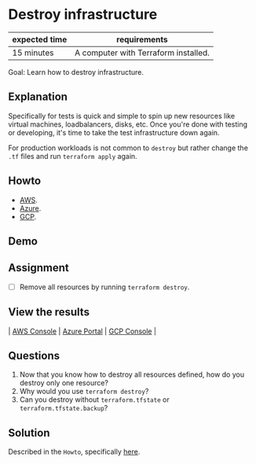 # Destroy infrastructure

|expected time|requirements                                    |
|-------------|------------------------------------------------|
|15 minutes   |A computer with Terraform installed.            |

Goal: Learn how to destroy infrastructure.

## Explanation

Specifically for tests is quick and simple to spin up new resources like virtual machines, loadbalancers, disks, etc. Once you're done with testing or developing, it's time to take the test infrastructure down again.

For production workloads is not common to `destroy` but rather change the `.tf` files and run `terraform apply` again.

## Howto

- [AWS](https://learn.hashicorp.com/tutorials/terraform/aws-destroy?in=terraform/aws-get-started).
- [Azure](https://learn.hashicorp.com/tutorials/terraform/azure-destroy?in=terraform/azure-get-started).
- [GCP](https://learn.hashicorp.com/tutorials/terraform/google-cloud-platform-destroy?in=terraform/gcp-get-started).

## Demo

## Assignment

- [ ] Remove all resources by running `terraform destroy`.

## View the results

| [AWS Console](https://aws.amazon.com/console/) | [Azure Portal](https://portal.azure.com/#blade/HubsExtension/BrowseResourceGroups) | [GCP Console](https://console.cloud.google.com/) |

## Questions

1. Now that you know how to destroy all resources defined, how do you destroy only one resource?
2. Why would you use `terraform destroy`?
3. Can you destroy without `terraform.tfstate` or `terraform.tfstate.backup`?

## Solution

Described in the `Howto`, specifically [here](https://learn.hashicorp.com/tutorials/terraform/azure-destroy?in=terraform/azure-get-started#destroy-your-infrastructure).
